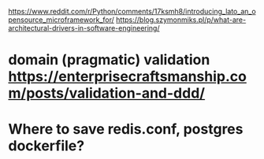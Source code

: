 https://www.reddit.com/r/Python/comments/17ksmh8/introducing_lato_an_opensource_microframework_for/
https://blog.szymonmiks.pl/p/what-are-architectural-drivers-in-software-engineering/
# domain (pragmatic) validation https://enterprisecraftsmanship.com/posts/validation-and-ddd/

# Where to save redis.conf, postgres dockerfile?

